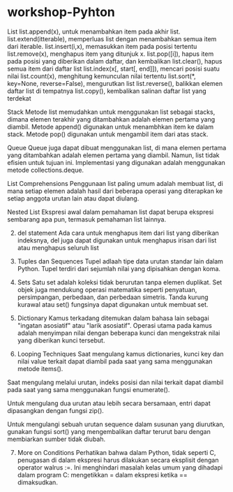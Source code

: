 # workshop-Pyhton
List
list.append(x), untuk menambahkan item pada akhir list. list.extend(itterable), memperluas list dengan menambahkan semua item dari iterable. list.insert(i,x), memasukkan item pada posisi tertentu list.remove(x), menghapus item yang ditunjuk x. list.pop([i]), hapus item pada posisi yang diberikan dalam daftar, dan kembalikan list.clear(), hapus semua item dari daftar list list.index(x[, start[, end]]), mencari posisi suatu nilai list.count(x), menghitung kemunculan nilai tertentu list.sort(*, key=None, reverse=False), mengurutkan list list.reverse(), balikkan elemen daftar list di tempatnya list.copy(), kembalikan salinan daftar list yang terdekat

Stack
Metode list memudahkan untuk menggunakan list sebagai stacks, dimana elemen terakhir yang ditambahkan adalah elemen pertama yang diambil. Metode append() digunakan untuk menambhkan item ke dalam stack. Metode pop() digunakan untuk mengambil item dari atas stack.

Queue
Queue juga dapat dibuat menggunakan list, di mana elemen pertama yang ditambahkan adalah elemen pertama yang diambil. Namun, list tidak efisien untuk tujuan ini. Implementasi yang digunakan adalah menggunakan metode collections.deque.

List Comprehensions
Penggunaan list paling umum adalah membuat list, di mana setiap elemen adalah hasil dari beberapa operasi yang diterapkan ke setiap anggota urutan lain atau dapat diulang.

Nested List
Ekspresi awal dalam pemahaman list dapat berupa ekspresi sembarang apa pun, termasuk pemahaman list lainnya.

2. del statement
Ada cara untuk menghapus item dari list yang diberikan indeksnya, del juga dapat digunakan untuk menghapus irisan dari list atau menghapus seluruh list

3. Tuples dan Sequences
Tupel adlaah tipe data urutan standar lain dalam Python. Tupel terdiri dari sejumlah nilai yang dipisahkan dengan koma.

4. Sets
Satu set adalah koleksi tidak berurutan tanpa elemen duplikat. Set objek juga mendukung operasi matematika seperti penyatuan, persimpangan, perbedaan, dan perbedaan simetris. Tanda kurung kurawal atau set() fungsinya dapat digunakan untuk membuat set.

5. Dictionary
Kamus terkadang ditemukan dalam bahasa lain sebagai "ingatan asosiatif" atau "larik asosiatif". Operasi utama pada kamus adalah menyimpan nilai dengan beberapa kunci dan mengekstrak nilai yang diberikan kunci tersebut.

6. Looping Techniques
Saat mengulang kamus dictionaries, kunci key dan nilai value terkait dapat diambil pada saat yang sama menggunakan metode items().

Saat mengulang melalui urutan, indeks posisi dan nilai terkait dapat diambil pada saat yang sama menggunakan fungsi enumerate().

Untuk mengulang dua urutan atau lebih secara bersamaan, entri dapat dipasangkan dengan fungsi zip().

Untuk mengulangi sebuah urutan sequence dalam susunan yang diurutkan, gunakan fungsi sort() yang mengembalikan daftar terurut baru dengan membiarkan sumber tidak diubah.

7. More on Conditions
Perhatikan bahwa dalam Python, tidak seperti C, penugasan di dalam ekspresi harus dilakukan secara eksplisit dengan operator walrus :=. Ini menghindari masalah kelas umum yang dihadapi dalam program C: mengetikkan = dalam ekspresi ketika == dimaksudkan.
